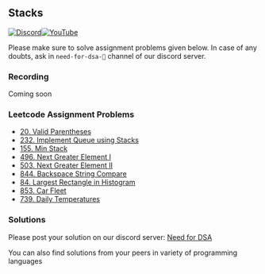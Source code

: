 ## Stacks

[![Discord](https://img.shields.io/badge/Discord-%237289DA.svg?style=for-the-badge&logo=discord&logoColor=white)](https://discord.gg/XRhdQkMkQp)[![YouTube](https://img.shields.io/badge/YouTube-%23FF0000.svg?style=for-the-badge&logo=YouTube&logoColor=white)](https://www.youtube.com/channel/UCOr2tU9paYaosUIz0IH7MHg)

Please make sure to solve assignment problems given below. In case of any doubts, ask in `need-for-dsa-🎯` channel of our discord server.

### Recording

Coming soon

### Leetcode Assignment Problems

- [20. Valid Parentheses](https://leetcode.com/problems/valid-parentheses/)
- [232. Implement Queue using Stacks](https://leetcode.com/problems/implement-queue-using-stacks/)
- [155. Min Stack](https://leetcode.com/problems/min-stack/)
- [496. Next Greater Element I](https://leetcode.com/problems/next-greater-element-i/)
- [503. Next Greater Element II](https://leetcode.com/problems/next-greater-element-ii/)
- [844. Backspace String Compare](https://leetcode.com/problems/backspace-string-compare/)
- [84. Largest Rectangle in Histogram](https://leetcode.com/problems/largest-rectangle-in-histogram/)
- [853. Car Fleet](https://leetcode.com/problems/car-fleet/)
- [739. Daily Temperatures](https://leetcode.com/problems/daily-temperatures/)

### Solutions

Please post your solution on our discord server: [Need for DSA](https://discord.com/channels/979773706534543420/1026872478527668304)

You can also find solutions from your peers in variety of programming languages
